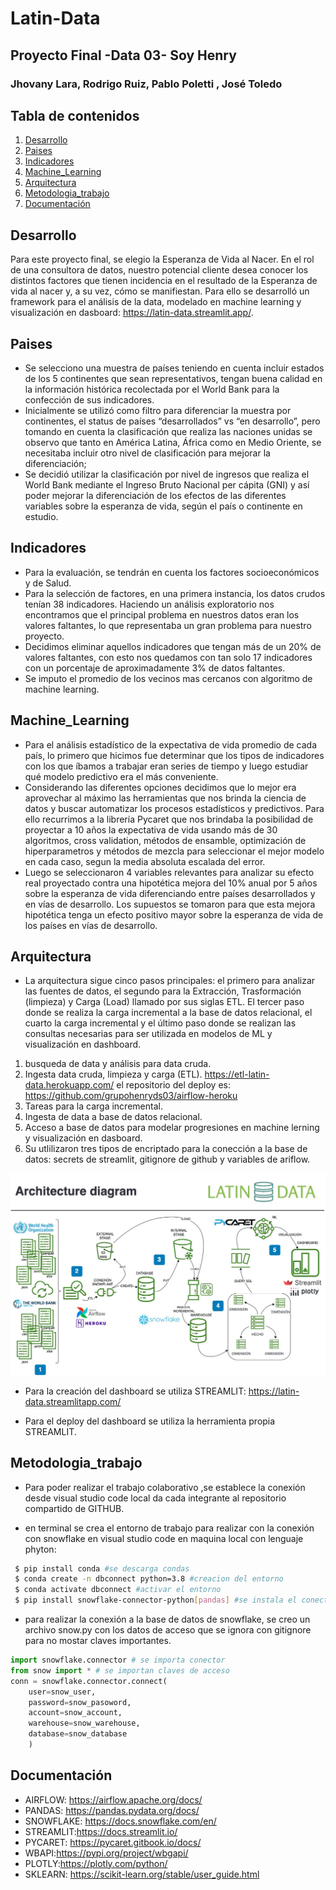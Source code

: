 # Latin-Data
## Proyecto Final -Data 03- Soy Henry
### Jhovany Lara, Rodrigo Ruiz, Pablo Poletti , José Toledo

## Tabla de contenidos

1. [Desarrollo](#Desarrollo)
2. [Paises](#Paises)
3. [Indicadores](#Indicadores)
4. [Machine_Learning](#Machine_Learning)
5. [Arquitectura](#Arquitectura)
6. [Metodologia_trabajo](#Metodologia_trabajo)
7. [Documentación](#Documentación)


## Desarrollo

Para este proyecto final, se elegio la Esperanza de Vida al Nacer. En el rol de una consultora de datos, nuestro potencial cliente desea conocer los distintos factores que tienen incidencia en el resultado de la Esperanza de vida al nacer y, a su vez, cómo se manifiestan. Para ello se desarrolló un framework para el análisis de la data, modelado en machine learning y visualización en dasboard: https://latin-data.streamlit.app/.

## Paises

- Se selecciono una muestra de países teniendo en cuenta incluir estados de los 5 continentes que sean representativos, tengan buena calidad en la información histórica recolectada por el World Bank para la confección de sus indicadores.
-  Inicialmente se utilizó como filtro para diferenciar la muestra por continentes, el status de países “desarrollados” vs “en desarrollo”, pero tomando en cuenta la clasificación que realiza las naciones unidas se observo que tanto en América Latina, África como en Medio Oriente, se necesitaba incluir otro nivel de clasificación para mejorar la diferenciación; 
- Se decidió utilizar la clasificación por nivel de ingresos que realiza el World Bank mediante el Ingreso Bruto Nacional per cápita (GNI) y así poder mejorar la diferenciación de los efectos de las diferentes variables sobre la esperanza de vida, según el país o continente en estudio.


## Indicadores

- Para la evaluación, se tendrán en cuenta los factores socioeconómicos y de Salud.  
- Para la selección de factores, en una primera instancia, los datos crudos tenían 38 indicadores. Haciendo un análisis exploratorio nos encontramos que el principal problema en nuestros datos eran los valores faltantes, lo que representaba un gran problema para nuestro proyecto. 
- Decidimos eliminar aquellos indicadores que tengan más de un 20% de valores faltantes, con esto nos quedamos con tan solo 17 indicadores con un porcentaje de aproximadamente 3% de datos faltantes. 
- Se imputo el promedio de los vecinos mas cercanos con algoritmo de machine learning.

## Machine_Learning

- Para el análisis estadístico de la expectativa de vida promedio de cada país, lo primero que hicimos fue determinar que los tipos de indicadores con los que íbamos a trabajar eran series de tiempo y luego estudiar qué modelo predictivo era el más conveniente. 
- Considerando las diferentes opciones decidimos que lo mejor era aprovechar al máximo las herramientas que nos brinda la ciencia de datos y buscar automatizar los procesos estadísticos y predictivos.
Para ello recurrimos a la librería Pycaret que nos brindaba la posibilidad de proyectar a 10 años la expectativa de vida usando más de 30 algoritmos, cross validation, métodos de ensamble, optimización de hiperparametros y métodos de mezcla para seleccionar el mejor modelo en cada caso, segun la media absoluta escalada del error.
- Luego se seleccionaron 4 variables relevantes para analizar su efecto real proyectado contra una hipotética mejora del 10% anual por 5 años sobre la esperanza de vida diferenciando entre países desarrollados y en vías de desarrollo. Los supuestos se tomaron para que esta mejora hipotética tenga un efecto positivo mayor sobre la esperanza de vida de los países en vías de desarrollo.

## Arquitectura

- La arquitectura sigue cinco pasos principales: el primero para analizar las fuentes de datos, el segundo para la Extracción, Trasformación (limpieza) y Carga (Load) llamado por sus siglas ETL. El tercer paso donde se realiza la carga incremental a la base de datos relacional, el cuarto la carga incremental y el último paso donde se realizan las consultas necesarias para ser utilizada en modelos de ML y visualización en dashboard.

1. busqueda de data y análisis para data cruda.
2. Ingesta data cruda, limpieza y carga (ETL). https://etl-latin-data.herokuapp.com/ el repositorio del deploy es: https://github.com/grupohenryds03/airflow-heroku
3. Tareas para la carga incremental.
4.  Ingesta de data a base de datos relacional.
5. Acceso a base de datos para modelar progresiones en machine lerning y visualización en dasboard.
6. Su utlilizaron tres tipos de encriptado para la conección a la base de datos: secrets de streamlit, gitignore de github y variables de ariflow.

<img src="/imagenes/arquitetura_bueno.jpg"/>


- Para la creación del dashboard se utiliza STREAMLIT: https://latin-data.streamlitapp.com/

- Para el deploy del dashboard se utiliza la herramienta propia STREAMLIT.

## Metodologia_trabajo

- Para poder realizar el trabajo colaborativo ,se establece la conexión desde visual studio code local da cada integrante al repositorio compartido de GITHUB.

- en terminal se crea el entorno de trabajo para realizar con la conexión con snowflake en visual studio code en maquina local con lenguaje phyton:

```bash
 $ pip install conda #se descarga condas
 $ conda create -n dbconnect python=3.8 #creacion del entorno
 $ conda activate dbconnect #activar el entorno
 $ pip install snowflake-connector-python[pandas] #se instala el conector con snowflake
```

- para realizar la conexión a la base de datos de snowflake, se creo un archivo snow.py con los datos de acceso que se ignora con gitignore para no mostar claves importantes.

```python
import snowflake.connector # se importa conector
from snow import * # se importan claves de acceso
conn = snowflake.connector.connect(
    user=snow_user,
    password=snow_pasoword,
    account=snow_account,
    warehouse=snow_warehouse,
    database=snow_database
    )
```

## Documentación

- AIRFLOW: https://airflow.apache.org/docs/
- PANDAS: https://pandas.pydata.org/docs/
- SNOWFLAKE: https://docs.snowflake.com/en/
- STREAMLIT:https://docs.streamlit.io/
- PYCARET: https://pycaret.gitbook.io/docs/
- WBAPI:https://pypi.org/project/wbgapi/
- PLOTLY:https://plotly.com/python/
- SKLEARN: https://scikit-learn.org/stable/user_guide.html
